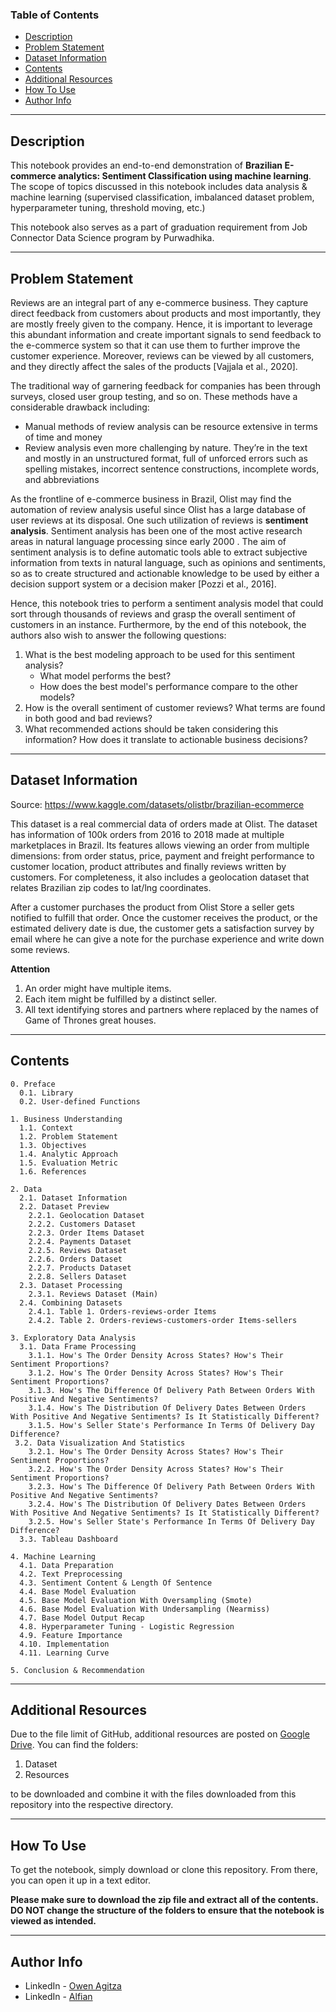 ### Table of Contents

- [Description](#description)
- [Problem Statement](#problem-statement)
- [Dataset Information](#dataset-information)
- [Contents](#contents)
- [Additional Resources](#additional-resources)
- [How To Use](#how-to-use)
- [Author Info](#author-info)

---

## Description

This notebook provides an end-to-end demonstration of **Brazilian E-commerce analytics: Sentiment Classification using machine learning**. The scope of topics discussed in this notebook includes data analysis & machine learning (supervised classification, imbalanced dataset problem, hyperparameter tuning, threshold moving, etc.) 

This notebook also serves as a part of graduation requirement from Job Connector Data Science program by Purwadhika.

---

## Problem Statement

Reviews are an integral part of any e-commerce business. They capture direct feedback from customers about products and most importantly, they are mostly freely given to the company. Hence, it is important to leverage this abundant information and create important signals to send feedback to the e-commerce system so that it can use them to further improve the customer experience. Moreover, reviews can be viewed by all customers, and they directly affect the sales of the products [Vajjala et al., 2020].

The traditional way of garnering feedback for companies has been through surveys, closed user group testing, and so on. These methods have a considerable drawback including:
- Manual methods of review analysis can be resource extensive in terms of time and money
- Review analysis even more challenging by nature. They’re in the text and mostly in an unstructured format, full of unforced errors such as spelling mistakes, incorrect sentence constructions, incomplete words, and abbreviations

As the frontline of e-commerce business in Brazil, Olist may find the automation of review analysis useful since Olist has a large database of user reviews at its disposal. One such utilization of reviews is **sentiment analysis**. Sentiment analysis has been one of the most active research areas in natural language processing since early 2000 . The aim of sentiment analysis is to define automatic tools able to extract subjective information from texts in natural language, such as opinions and sentiments, so as to create structured and actionable knowledge to be used by either a decision support system or a decision maker [Pozzi et al., 2016].

Hence, this notebook tries to perform a sentiment analysis model that could sort through thousands of reviews and grasp the overall sentiment of customers in an instance. Furthermore, by the end of this notebook, the authors also wish to answer the following questions:
1. What is the best modeling approach to be used for this sentiment analysis?
    - What model performs the best?
    - How does the best model's performance compare to the other models?
1. How is the overall sentiment of customer reviews? What terms are found in both good and bad reviews?
1. What recommended actions should be taken considering this information? How does it translate to actionable business decisions?

---

## Dataset Information

Source: https://www.kaggle.com/datasets/olistbr/brazilian-ecommerce

This dataset is a real commercial data of orders made at Olist. The dataset has information of 100k orders from 2016 to 2018 made at multiple marketplaces in Brazil. Its features allows viewing an order from multiple dimensions: from order status, price, payment and freight performance to customer location, product attributes and finally reviews written by customers. For completeness, it also includes a geolocation dataset that relates Brazilian zip codes to lat/lng coordinates.

After a customer purchases the product from Olist Store a seller gets notified to fulfill that order. Once the customer receives the product, or the estimated delivery date is due, the customer gets a satisfaction survey by email where he can give a note for the purchase experience and write down some reviews.

**Attention**
1. An order might have multiple items.
1. Each item might be fulfilled by a distinct seller.
1. All text identifying stores and partners where replaced by the names of Game of Thrones great houses.

---

## Contents

    0. Preface
      0.1. Library
      0.2. User-defined Functions

    1. Business Understanding
      1.1. Context
      1.2. Problem Statement
      1.3. Objectives
      1.4. Analytic Approach
      1.5. Evaluation Metric
      1.6. References

    2. Data
      2.1. Dataset Information
      2.2. Dataset Preview
        2.2.1. Geolocation Dataset
        2.2.2. Customers Dataset
        2.2.3. Order Items Dataset
        2.2.4. Payments Dataset
        2.2.5. Reviews Dataset
        2.2.6. Orders Dataset
        2.2.7. Products Dataset
        2.2.8. Sellers Dataset
      2.3. Dataset Processing
        2.3.1. Reviews Dataset (Main)
      2.4. Combining Datasets
        2.4.1. Table 1. Orders-reviews-order Items
        2.4.2. Table 2. Orders-reviews-customers-order Items-sellers

    3. Exploratory Data Analysis
      3.1. Data Frame Processing
        3.1.1. How's The Order Density Across States? How's Their Sentiment Proportions?
        3.1.2. How's The Order Density Across States? How's Their Sentiment Proportions?
        3.1.3. How's The Difference Of Delivery Path Between Orders With Positive And Negative Sentiments?
        3.1.4. How's The Distribution Of Delivery Dates Between Orders With Positive And Negative Sentiments? Is It Statistically Different?
        3.1.5. How's Seller State's Performance In Terms Of Delivery Day Difference?
     3.2. Data Visualization And Statistics
        3.2.1. How's The Order Density Across States? How's Their Sentiment Proportions?
        3.2.2. How's The Order Density Across States? How's Their Sentiment Proportions?
        3.2.3. How's The Difference Of Delivery Path Between Orders With Positive And Negative Sentiments?
        3.2.4. How's The Distribution Of Delivery Dates Between Orders With Positive And Negative Sentiments? Is It Statistically Different?
        3.2.5. How's Seller State's Performance In Terms Of Delivery Day Difference?
      3.3. Tableau Dashboard

    4. Machine Learning
      4.1. Data Preparation
      4.2. Text Preprocessing
      4.3. Sentiment Content & Length Of Sentence
      4.4. Base Model Evaluation
      4.5. Base Model Evaluation With Oversampling (Smote)
      4.6. Base Model Evaluation With Undersampling (Nearmiss)
      4.7. Base Model Output Recap
      4.8. Hyperparameter Tuning - Logistic Regression
      4.9. Feature Importance
      4.10. Implementation
      4.11. Learning Curve

    5. Conclusion & Recommendation

---

## Additional Resources
Due to the file limit of GitHub, additional resources are posted on [Google Drive](https://drive.google.com/drive/folders/1BN8dK-Ww0OzIyUZ3jmy2Zuy-RN_9bvKO?usp=sharing). You can find the folders:
1. Dataset
1. Resources

to be downloaded and combine it with the files downloaded from this repository into the respective directory.

---

## How To Use

To get the notebook, simply download or clone this repository.  From there, you can open it up in a text editor.

**Please make sure to download the zip file and extract all of the contents. DO NOT change the structure of the folders to ensure that the notebook is viewed as intended.**

---

## Author Info

- LinkedIn - [Owen Agitza](https://www.linkedin.com/in/owenagitza/)
- LinkedIn - [Alfian](https://www.linkedin.com/in/alfian-05238b125/)

